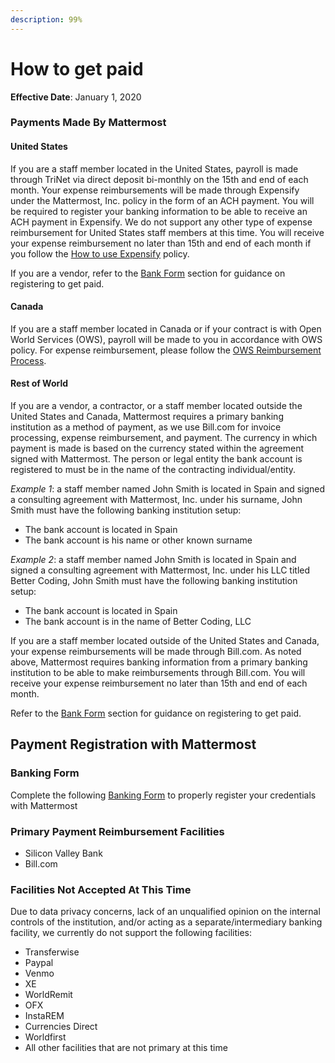 ```yaml
---
description: 99%
---
```


# How to get paid

**Effective Date**: January 1, 2020

### Payments Made By Mattermost

#### United States

If you are a staff member located in the United States, payroll is made through TriNet via direct deposit bi-monthly on the 15th and end of each month. Your expense reimbursements will be made through Expensify under the Mattermost, Inc. policy in the form of an ACH payment. You will be required to register your banking information to be able to receive an ACH payment in Expensify. We do not support any other type of expense reimbursement for United States staff members at this time. You will receive your expense reimbursement no later than 15th and end of each month if you follow the [How to use Expensify](https://handbook.mattermost.com/company/how-to-guides-for-staff/how-to-spend-company-money/how-to-use-expensify#expense-reimbursement-policy) policy.

If you are a vendor, refer to the [Bank Form](https://handbook.mattermost.com/company/how-to-guides-for-staff/how-to-get-paid#banking-form) section for guidance on registering to get paid.

#### Canada

If you are a staff member located in Canada or if your contract is with Open World Services \(OWS\), payroll will be made to you in accordance with OWS policy. For expense reimbursement, please follow the [OWS Reimbursement Process](https://handbook.mattermost.com/company/how-to-guides-for-staff/how-to-spend-company-money/how-to-use-expensify#open-world-services-ows).

#### Rest of World

If you are a vendor, a contractor, or a staff member located outside the United States and Canada, Mattermost requires a primary banking institution as a method of payment, as we use Bill.com for invoice processing, expense reimbursement, and payment. The currency in which payment is made is based on the currency stated within the agreement signed with Mattermost. The person or legal entity the bank account is registered to must be in the name of the contracting individual/entity.

_Example 1_: a staff member named John Smith is located in Spain and signed a consulting agreement with Mattermost, Inc. under his surname, John Smith must have the following banking institution setup:

* The bank account is located in Spain
* The bank account is his name or other known surname

_Example 2_: a staff member named John Smith is located in Spain and signed a consulting agreement with Mattermost, Inc. under his LLC titled Better Coding, John Smith must have the following banking institution setup:

* The bank account is located in Spain
* The bank account is in the name of Better Coding, LLC

If you are a staff member located outside of the United States and Canada, your expense reimbursements will be made through Bill.com. As noted above, Mattermost requires banking information from a primary banking institution to be able to make reimbursements through Bill.com. You will receive your expense reimbursement no later than 15th and end of each month. 

Refer to the [Bank Form](https://handbook.mattermost.com/company/how-to-guides-for-staff/how-to-get-paid#banking-form) section for guidance on registering to get paid.

## Payment Registration with Mattermost

### Banking Form

Complete the following [Banking Form](https://docs.google.com/forms/d/e/1FAIpQLScw5E8h2z7QOuoabPjvcCqQ4mMdiPikXNODEaCGbuI4IsgF-w/viewform?usp=pp_url) to properly register your credentials with Mattermost

### Primary Payment Reimbursement Facilities

* Silicon Valley Bank
* Bill.com

### Facilities Not Accepted At This Time

Due to data privacy concerns, lack of an unqualified opinion on the internal controls of the institution, and/or acting as a separate/intermediary banking facility, we currently do not support the following facilities:

* Transferwise
* Paypal
* Venmo
* XE
* WorldRemit
* OFX
* InstaREM
* Currencies Direct
* Worldfirst
* All other facilities that are not primary at this time

## 


